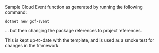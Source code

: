 Sample Cloud Event function as generated by running the following command:

```sh
dotnet new gcf-event
```

... but then changing the package references to project references.

This is kept up-to-date with the template, and is used as a smoke
test for changes in the framework.
